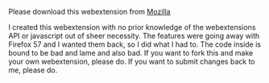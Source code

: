 Please download this webextension from [Mozilla](https://addons.mozilla.org/en-US/firefox/addon/tree-style-tab-open-in-private/)

I created this webextension with no prior knowledge of the webextensions API or javascript out of sheer necessity. The features were going away with Firefox 57 and I wanted them back, so I did what I had to. The code inside is bound to be bad and lame and also bad. If you want to fork this and make your own webextension, please do. If you want to submit changes back to me, please do.
